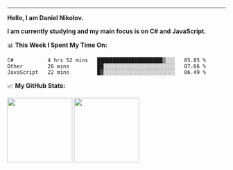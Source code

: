 ---
**Hello, I am Daniel Nikolov.**

**I am currently studying and my main focus is on C# and JavaScript.**

📊 **This Week I Spent My Time On:**
<!--START_SECTION:waka-->
```text
C#           4 hrs 52 mins   █████████████████████▒░░░   85.85 % 
Other        26 mins         ██░░░░░░░░░░░░░░░░░░░░░░░   07.66 % 
JavaScript   22 mins         █▓░░░░░░░░░░░░░░░░░░░░░░░   06.49 % 
```
<!--END_SECTION:waka-->

📈 **My GitHub Stats:**

<p>
  <img height="150em" src="https://github-readme-stats.vercel.app/api?username=NikolovDaniel&show_icons=true&hide_border=true&&count_private=true&include_all_commits=true" />
  <img height="150em" src="https://github-readme-stats.vercel.app/api/top-langs/?username=NikolovDaniel&exclude_repo=KNN-Image-Classification&show_icons=true&hide_border=true&layout=compact&langs_count=8s"/>
</p>
